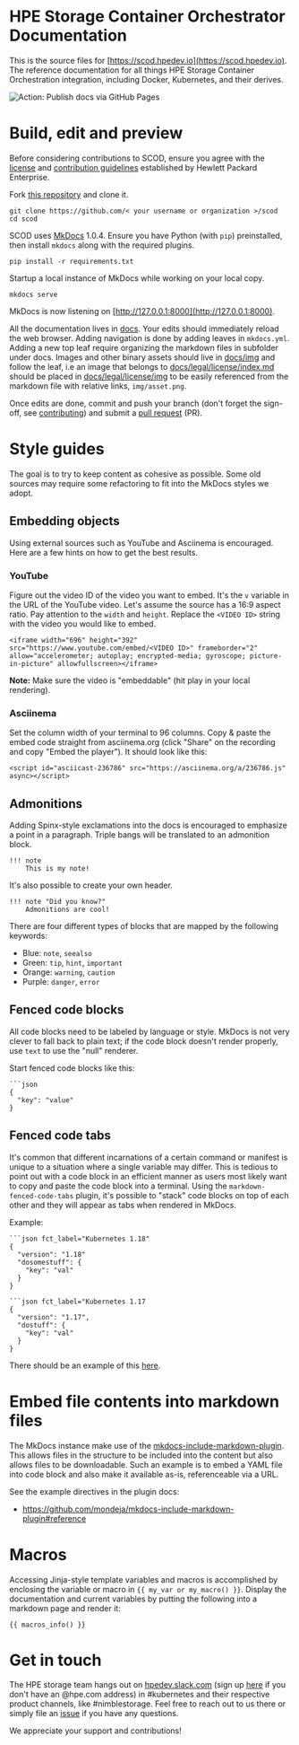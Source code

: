 # HPE Storage Container Orchestrator Documentation

This is the source files for [https://scod.hpedev.io](https://scod.hpedev.io). The reference documentation for all things HPE Storage Container Orchestration integration, including Docker, Kubernetes, and their derives.

![Action: Publish docs via GitHub Pages](https://github.com/hpe-storage/scod/workflows/Publish%20docs%20via%20GitHub%20Pages/badge.svg)

# Build, edit and preview

Before considering contributions to SCOD, ensure you agree with the [license](docs/legal/license/index.md) and [contribution guidelines](docs/legal/contributing/index.md) established by Hewlett Packard Enterprise.

Fork [this repository](https://github.com/hpe-storage/scod/fork) and clone it.

```
git clone https://github.com/< your username or organization >/scod
cd scod
```

SCOD uses [MkDocs](https://www.mkdocs.org) 1.0.4. Ensure you have Python (with `pip`) preinstalled, then install `mkdocs` along with the required plugins.

```
pip install -r requirements.txt
```

Startup a local instance of MkDocs while working on your local copy.

```
mkdocs serve
```

MkDocs is now listening on [http://127.0.0.1:8000](http://127.0.0.1:8000).

All the documentation lives in [docs](docs). Your edits should immediately reload the web browser. Adding navigation is done by adding leaves in `mkdocs.yml`. Adding a new top leaf require organizing the markdown files in subfolder under docs. Images and other binary assets should live in [docs/img](docs/img) and follow the leaf, i.e an image that belongs to [docs/legal/license/index.md](docs/legal/license/index.md) should be placed in [docs/legal/license/img](docs/legal/license/img) to be easily referenced from the markdown file with relative links, `img/asset.png`.

Once edits are done, commit and push your branch (don't forget the sign-off, see [contributing](docs/legal/contributing/index.md)) and submit a [pull request](https://github.com/hpe-storage/scod/pulls) (PR).

# Style guides

The goal is to try to keep content as cohesive as possible. Some old sources may require some refactoring to fit into the MkDocs styles we adopt.

## Embedding objects

Using external sources such as YouTube and Asciinema is encouraged. Here are a few hints on how to get the best results.

### YouTube

Figure out the video ID of the video you want to embed. It's the `v` variable in the URL of the YouTube video. Let's assume the source has a 16:9 aspect ratio. Pay attention to the `width` and `height`. Replace the `<VIDEO ID>` string with the video you would like to embed.

```
<iframe width="696" height="392" src="https://www.youtube.com/embed/<VIDEO ID>" frameborder="2" allow="accelerometer; autoplay; encrypted-media; gyroscope; picture-in-picture" allowfullscreen></iframe>
```

**Note:** Make sure the video is "embeddable" (hit play in your local rendering).

### Asciinema

Set the column width of your terminal to 96 columns. Copy & paste the embed code straight from asciinema.org (click "Share" on the recording and copy "Embed the player"). It should look like this:
```
<script id="asciicast-236786" src="https://asciinema.org/a/236786.js" async></script>
```

## Admonitions

Adding Spinx-style exclamations into the docs is encouraged to emphasize a point in a paragraph. Triple bangs will be translated to an admonition block.

```
!!! note
    This is my note!
```

It's also possible to create your own header.
```
!!! note "Did you know?"
    Admonitions are cool!
```

There are four different types of blocks that are mapped by the following keywords:

* Blue: `note`, `seealso`
* Green: `tip`, `hint`, `important`
* Orange: `warning`, `caution`
* Purple: `danger`, `error`

## Fenced code blocks

All code blocks need to be labeled by language or style. MkDocs is not very clever to fall back to plain text; if the code block doesn't render properly, use `text` to use the "null" renderer.

Start fenced code blocks like this:
```
```json
{ 
  "key": "value"
}
```

## Fenced code tabs

It's common that different incarnations of a certain command or manifest is unique to a situation where a single variable may differ. This is tedious to point out with a code block in an efficient manner as users most likely want to copy and paste the code block into a terminal. Using the `markdown-fenced-code-tabs` plugin, it's possible to "stack" code blocks on top of each other and they will appear as tabs when rendered in MkDocs.

Example: 

```
```json fct_label="Kubernetes 1.18"
{ 
  "version": "1.18"
  "dosomestuff": {
    "key": "val"
  }
}
```

```
```json fct_label="Kubernetes 1.17
{ 
  "version": "1.17",
  "dostuff": {
    "key": "val"
  }
}
```

There should be an example of this [here](https://scod.hpedev.io/csi_driver/deployment.html#advanced_install).

# Embed file contents into markdown files

The MkDocs instance make use of the [mkdocs-include-markdown-plugin](https://github.com/mondeja/mkdocs-include-markdown-plugin). This allows files in the structure to be included into the content but also allows files to be downloadable. Such an example is to embed a YAML file into code block and also make it available as-is, referenceable via a URL.

See the example directives in the plugin docs:

- https://github.com/mondeja/mkdocs-include-markdown-plugin#reference

# Macros

Accessing Jinja-style template variables and macros is accomplished by enclosing the variable or macro  in `{{ my_var or my_macro() }}`. Display the documentation and current variables by putting the following into a markdown page and render it:

```
{{ macros_info() }}
```

# Get in touch

The HPE storage team hangs out on [hpedev.slack.com](https://hpedev.slack.com) (sign up [here](https://slack.hpedev.io) if you don't have an @hpe.com address) in #kubernetes and their respective product channels, like #nimblestorage. Feel free to reach out to us there or simply file an [issue](//github.com/hpe-storage/scod/issues) if you have any questions.

We appreciate your support and contributions!
